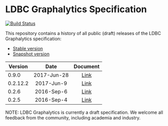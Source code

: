 LDBC Graphalytics Specification
===============================

[![Build Status](https://travis-ci.com/ldbc/ldbc_graphalytics_docs.svg?branch=master)](https://travis-ci.com/ldbc/ldbc_graphalytics_docs)

This repository contains a history of all public (draft) releases of the LDBC Graphalytics specification:
* [Stable version](https://github.com/ldbc/ldbc_graphalytics_docs/raw/master/doc/LDBC-Graphalytics_tech-specs_v0.9.0.pdf)
* [Snapshot version](http://ldbc.github.io/ldbc_graphalytics_docs/graphalytics_spec.pdf)

| Version | Date | Document | 
|-------------|:-------------:|:-------------:|
| 0.9.0 | 2017-Jun-28 | [Link](https://github.com/ldbc/ldbc_graphalytics_docs/raw/master/doc/LDBC-Graphalytics_tech-specs_v0.9.0.pdf) |
| 0.2.12.2 | 2017-Jun-9 | [Link](https://github.com/ldbc/ldbc_graphalytics_docs/raw/master/doc/LDBC-Graphalytics_tech-specs_v0.2.12.2.pdf) |
| 0.2.6 | 2016-Sep-6 | [Link](https://github.com/ldbc/ldbc_graphalytics_docs/raw/master/doc/LDBC-Graphalytics_tech-specs_v0.2.6.pdf) |
| 0.2.5 | 2016-Sep-4 | [Link](https://github.com/ldbc/ldbc_graphalytics_docs/raw/master/doc/LDBC-Graphalytics_tech-specs_v0.2.5.pdf) |

NOTE: LDBC Graphalytics is currently a draft specification. We welcome all feedback from the community, including academia and industry.

